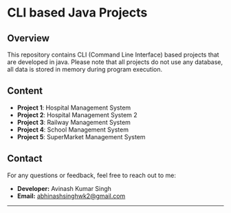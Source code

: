 # CLI based Java Projects

## Overview

This repository contains CLI (Command Line Interface) based projects that are developed in java. Please note that all projects do not use any database, all data is stored in memory during program execution.


## Content
 
- **Project 1**: Hospital Management System 
- **Project 2**: Hospital Management System 2
- **Project 3**: Railway Management System 
- **Project 4**: School Management System 
- **Project 5**: SuperMarket Management System 


## Contact
For any questions or feedback, feel free to reach out to me:

- **Developer:** Avinash Kumar Singh
- **Email:** abhinashsinghwk2@gmail.com

---


